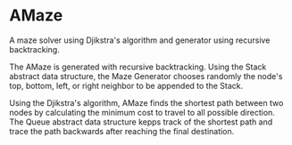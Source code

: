 # AMaze
A maze solver using Djikstra's algorithm and generator using recursive backtracking.

The AMaze is generated with recursive backtracking. Using the Stack abstract data structure, the Maze Generator chooses randomly the node's top, bottom, left, or right neighbor to be appended to the Stack.

Using the Djikstra's algorithm, AMaze finds the shortest path between two nodes by calculating the minimum cost to travel to all possible direction. The Queue abstract data structure kepps track of the shortest path and trace the path backwards after reaching the final destination.

